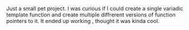 Just a small pet project. I was curious if I could create a single variadic template function and create multiple diffrerent versions of function pointers to it. It ended up working , thought it was kinda cool.
